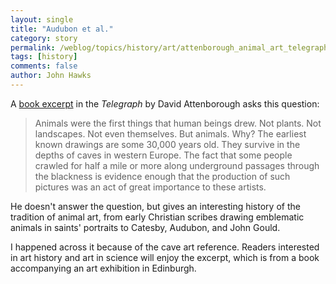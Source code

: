 ```yaml
---
layout: single 
title: "Audubon et al." 
category: story
permalink: /weblog/topics/history/art/attenborough_animal_art_telegraph_2007.html
tags: [history] 
comments: false 
author: John Hawks 
---
```



<p>
A <a href="http://www.telegraph.co.uk/arts/main.jhtml?xml=/arts/2007/02/24/baanimals124.xml&page=1">book excerpt</a> in the <i>Telegraph</i> by David Attenborough asks this question: 
</p>

<blockquote>Animals were the first things that human beings drew. Not plants. Not landscapes. Not even themselves. But animals. Why? The earliest known drawings are some 30,000 years old. They survive in the depths of caves in western Europe. The fact that some people crawled for half a mile or more along underground passages through the blackness is evidence enough that the production of such pictures was an act of great importance to these artists.</blockquote>

<p>
He doesn't answer the question, but gives an interesting history of the tradition of animal art, from early Christian scribes drawing emblematic animals in saints' portraits to Catesby, Audubon, and John Gould. 
</p>

<p>
I happened across it because of the cave art reference. Readers interested in art history and art in science will enjoy the excerpt, which is from a book accompanying an art exhibition in Edinburgh.  
</p>

